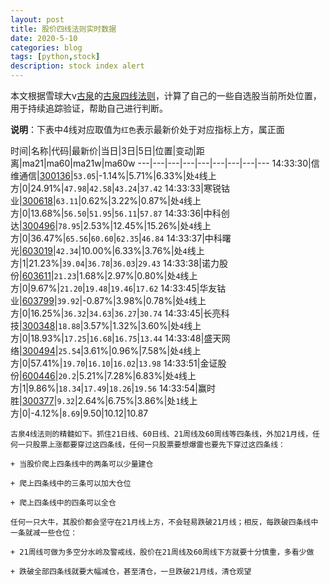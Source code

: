 ```yaml
---
layout: post
title: 股价四线法则实时数据
date: 2020-5-10
categories: blog
tags: [python,stock]
description: stock index alert
---
```



本文根据雪球大v[古泉](https://xueqiu.com/u/7148646888)的[古泉四线法则](https://xueqiu.com/7148646888/130498192)，计算了自己的一些自选股当前所处位置，用于持续追踪验证，帮助自己进行判断。

**说明**：下表中4线对应取值为`红色`表示最新价处于对应指标上方，属正面

时间|名称|代码|最新价|当日|3日|5日|位置|变动|距离|ma21|ma60|ma21w|ma60w
---|---|---|---|---|---|---|---|---
14:33:30|信维通信|[300136](https://xueqiu.com/S/SZ300136)|`53.05`|-1.14%|5.71%|6.33%|处`4`线上方|0|24.91%|`47.98`|`42.58`|`43.24`|`37.42`
14:33:33|寒锐钴业|[300618](https://xueqiu.com/S/SZ300618)|`63.11`|0.62%|3.22%|0.87%|处`4`线上方|0|13.68%|`56.50`|`51.95`|`56.11`|`57.87`
14:33:36|中科创达|[300496](https://xueqiu.com/S/SZ300496)|`78.95`|2.53%|12.45%|15.26%|处`4`线上方|0|36.47%|`65.56`|`60.60`|`62.35`|`46.84`
14:33:37|中科曙光|[603019](https://xueqiu.com/S/SH603019)|`42.34`|10.00%|6.33%|3.76%|处`4`线上方|1|21.23%|`39.04`|`36.78`|`36.03`|`29.43`
14:33:38|诺力股份|[603611](https://xueqiu.com/S/SH603611)|`21.23`|1.68%|2.97%|0.80%|处`4`线上方|0|9.67%|`21.20`|`19.48`|`19.46`|`17.62`
14:33:45|华友钴业|[603799](https://xueqiu.com/S/SH603799)|`39.92`|-0.87%|3.98%|0.78%|处`4`线上方|0|16.25%|`36.32`|`34.63`|`36.27`|`30.74`
14:33:45|长亮科技|[300348](https://xueqiu.com/S/SZ300348)|`18.88`|3.57%|1.32%|3.60%|处`4`线上方|0|18.93%|`17.25`|`16.68`|`16.75`|`13.44`
14:33:48|盛天网络|[300494](https://xueqiu.com/S/SZ300494)|`25.54`|3.61%|0.96%|7.58%|处`4`线上方|0|57.41%|`19.70`|`16.10`|`16.02`|`13.98`
14:33:51|金证股份|[600446](https://xueqiu.com/S/SH600446)|`20.2`|5.21%|7.28%|6.83%|处`4`线上方|1|9.86%|`18.34`|`17.49`|`18.26`|`19.56`
14:33:54|赢时胜|[300377](https://xueqiu.com/S/SZ300377)|`9.32`|2.64%|6.75%|3.86%|处`1`线上方|0|-4.12%|`8.69`|9.50|10.12|10.87

```
古泉4线法则的精髓如下。抓住21日线、60日线、21周线及60周线等四条线，外加21月线，任何一只股票上涨都要穿过这四条线，任何一只股票要想爆雷也要先下穿过这四条线：

+ 当股价爬上四条线中的两条可以少量建仓

+ 爬上四条线中的三条可以加大仓位

+ 爬上四条线中的四条可以全仓

任何一只大牛，其股价都会坚守在21月线上方，不会轻易跌破21月线；相反，每跌破四条线中一条就减一些仓位：

+ 21周线可做为多空分水岭及警戒线，股价在21周线及60周线下方就要十分慎重，多看少做

+ 跌破全部四条线就要大幅减仓，甚至清仓，一旦跌破21月线，清仓观望
```